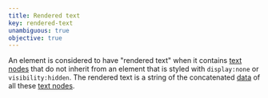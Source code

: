 ```yaml
---
title: Rendered text
key: rendered-text
unambiguous: true
objective: true
---
```


An element is considered to have "rendered text" when it contains [text nodes](https://dom.spec.whatwg.org/#text) that do not inherit from an element that is styled with `display:none` or `visibility:hidden`. The rendered text is a string of the concatenated [data](https://dom.spec.whatwg.org/#concept-cd-data) of all these [text nodes](https://dom.spec.whatwg.org/#text).
